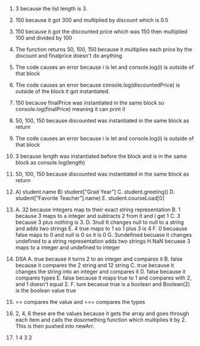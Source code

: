 1. 3 because the list length is 3. 
2. 150 because it got 300 and multiplied by discount which is 0.5
3. 150 because it got the discounted price which was 150 then multiplied 100 and divided by 100
4. The function returns 50, 100, 150 because it multiplies each price by the discount and finalprice doesn't do anything 
5. The code causes an error because i is let and console.log(i) is outside of that block
6. The code causes an error because console.log(discountedPrice) is outside of the block it got instantiated.
7. 150 because finalPrice was instantiated in the same block so console.log(finalPrice) meaning it can print it
8. 50, 100, 150 because discounted was instantiated in the same block as return
9. The code causes an error because i is let and console.log(i) is outside of that block
10. 3 because length was instantiated before the block and is in the same block as console.log(length)
11. 50, 100, 150 because discounted was instantiated in the same block as return
12. 
    A) student.name
    B) student["Grad Year"]
    C. student.greeting()
    D. student["Favorite Teacher"].name)
    E. student.courseLoad[0]
13. 
    A. 32 because integers map to their exact string representation
    B. 1 because 3 maps to a integer and subtracts 2 from it and I get 1
    C. 3 because 3 plus nothing is 3. 
    D. 3null It changes null to null to a string and adds two strings
    E. 4 true maps to 1 so 1 plus 3 is 4
    F. 0 becuause false maps to 0 and null is 0 so it is 0
    G. 3undefined becuase it changes undefined to a string representation adds two strings
    H.NaN becuase 3 maps to a integer and undefined to integer

14. DSA
    A. true because it turns 2 to an integer and compares it 
    B. false because it compares the 2 string and 12 string
    C. true because it changes the string into an integer and compares it
    D. false because it compares types
    E. false because it maps true to 1 and compares with 2, and 1 doesn't equal 2.
    F. ture becasue true is a boolean and Boolean(2) is the boolean value true

15. == compares the value and === compares the types
17. 2, 4, 6 these are the values because it gets the array and goes through each item and calls the dosomething function which multiplies it by 2. This is then pushed into newArr.
19. 1 4 3 2
